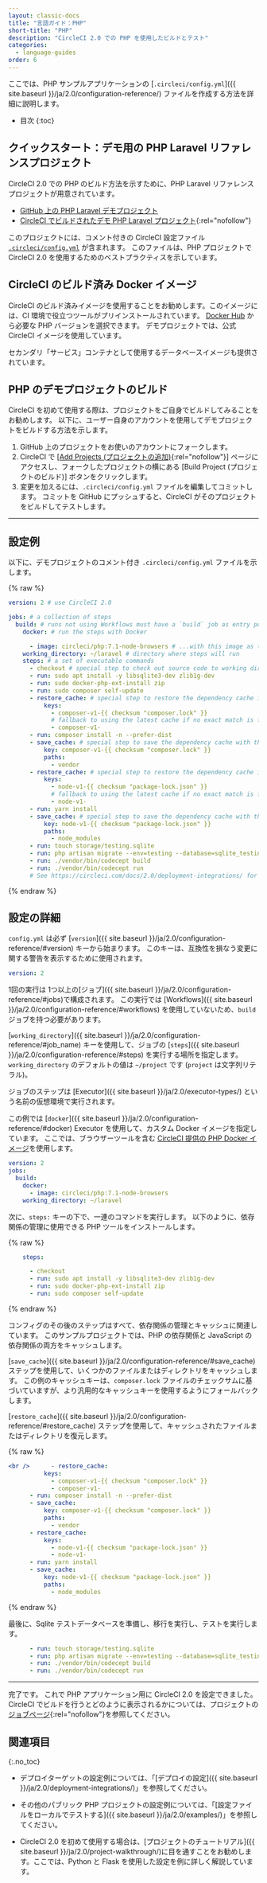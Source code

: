 ```yaml
---
layout: classic-docs
title: "言語ガイド：PHP"
short-title: "PHP"
description: "CircleCI 2.0 での PHP を使用したビルドとテスト"
categories:
  - language-guides
order: 6
---
```


ここでは、PHP サンプルアプリケーションの [`.circleci/config.yml`]({{ site.baseurl }}/ja/2.0/configuration-reference/) ファイルを作成する方法を詳細に説明します。

- 目次
{:toc}

## クイックスタート：デモ用の PHP Laravel リファレンスプロジェクト

CircleCI 2.0 での PHP のビルド方法を示すために、PHP Laravel リファレンスプロジェクトが用意されています。

- <a href="https://github.com/CircleCI-Public/circleci-demo-php-laravel" target="_blank">GitHub 上の PHP Laravel デモプロジェクト</a>
- [CircleCI でビルドされたデモ PHP Laravel プロジェクト](https://circleci.com/gh/CircleCI-Public/circleci-demo-php-laravel){:rel="nofollow"}

このプロジェクトには、コメント付きの CircleCI 設定ファイル <a href="https://github.com/CircleCI-Public/circleci-demo-php-laravel/blob/circleci-2.0/.circleci/config.yml" target="_blank"><code>.circleci/config.yml</code></a> が含まれます。 このファイルは、PHP プロジェクトで CircleCI 2.0 を使用するためのベストプラクティスを示しています。

## CircleCI のビルド済み Docker イメージ

CircleCI のビルド済みイメージを使用することをお勧めします。このイメージには、CI 環境で役立つツールがプリインストールされています。 [Docker Hub](https://hub.docker.com/r/circleci/php/) から必要な PHP バージョンを選択できます。 デモプロジェクトでは、公式 CircleCI イメージを使用しています。

セカンダリ「サービス」コンテナとして使用するデータベースイメージも提供されています。

## PHP のデモプロジェクトのビルド

CircleCI を初めて使用する際は、プロジェクトをご自身でビルドしてみることをお勧めします。 以下に、ユーザー自身のアカウントを使用してデモプロジェクトをビルドする方法を示します。

1. GitHub 上のプロジェクトをお使いのアカウントにフォークします。
2. CircleCI で [[Add Projects (プロジェクトの追加)](https://circleci.com/add-projects){:rel="nofollow"}] ページにアクセスし、フォークしたプロジェクトの横にある [Build Project (プロジェクトのビルド)] ボタンをクリックします。
3. 変更を加えるには、`.circleci/config.yml` ファイルを編集してコミットします。 コミットを GitHub にプッシュすると、CircleCI がそのプロジェクトをビルドしてテストします。

* * *

## 設定例

以下に、デモプロジェクトのコメント付き `.circleci/config.yml` ファイルを示します。

{% raw %}
```yaml
version: 2 # use CircleCI 2.0

jobs: # a collection of steps
  build: # runs not using Workflows must have a `build` job as entry point
    docker: # run the steps with Docker 

      - image: circleci/php:7.1-node-browsers # ...with this image as the primary container; this is where all `steps` will run
    working_directory: ~/laravel # directory where steps will run
    steps: # a set of executable commands
      - checkout # special step to check out source code to working directory
      - run: sudo apt install -y libsqlite3-dev zlib1g-dev
      - run: sudo docker-php-ext-install zip
      - run: sudo composer self-update
      - restore_cache: # special step to restore the dependency cache if `composer.lock` does not change
          keys:
            - composer-v1-{{ checksum "composer.lock" }}
            # fallback to using the latest cache if no exact match is found (See https://circleci.com/docs/2.0/caching/)
            - composer-v1-
      - run: composer install -n --prefer-dist
      - save_cache: # special step to save the dependency cache with the `composer.lock` cache key template
          key: composer-v1-{{ checksum "composer.lock" }}
          paths:
            - vendor
      - restore_cache: # special step to restore the dependency cache if `package-lock.json` does not change
          keys:
            - node-v1-{{ checksum "package-lock.json" }}
            # fallback to using the latest cache if no exact match is found (See https://circleci.com/docs/2.0/caching/)
            - node-v1-
      - run: yarn install
      - save_cache: # special step to save the dependency cache with the `package-lock.json` cache key template
          key: node-v1-{{ checksum "package-lock.json" }}
          paths:
            - node_modules
      - run: touch storage/testing.sqlite 
      - run: php artisan migrate --env=testing --database=sqlite_testing --force
      - run: ./vendor/bin/codecept build
      - run: ./vendor/bin/codecept run
      # See https://circleci.com/docs/2.0/deployment-integrations/ for deploy examples    
```
{% endraw %}

## 設定の詳細

`config.yml` は必ず [`version`]({{ site.baseurl }}/ja/2.0/configuration-reference/#version) キーから始まります。 このキーは、互換性を損なう変更に関する警告を表示するために使用されます。

```yaml
version: 2
```

1回の実行は 1つ以上の[ジョブ]({{ site.baseurl }}/ja/2.0/configuration-reference/#jobs)で構成されます。 この実行では [Workflows]({{ site.baseurl }}/ja/2.0/configuration-reference/#workflows) を使用していないため、`build` ジョブを持つ必要があります。

[`working_directory`]({{ site.baseurl }}/ja/2.0/configuration-reference/#job_name) キーを使用して、ジョブの [`steps`]({{ site.baseurl }}/ja/2.0/configuration-reference/#steps) を実行する場所を指定します。 `working_directory` のデフォルトの値は `~/project` です (`project` は文字列リテラル)。

ジョブのステップは [Executor]({{ site.baseurl }}/ja/2.0/executor-types/) という名前の仮想環境で実行されます。

この例では [`docker`]({{ site.baseurl }}/ja/2.0/configuration-reference/#docker) Executor を使用して、カスタム Docker イメージを指定しています。 ここでは、ブラウザーツールを含む [CircleCI 提供の PHP Docker イメージ](https://circleci.com/docs/ja/2.0/circleci-images/#php)を使用します。

```yaml
version: 2
jobs:
  build:
    docker:
      - image: circleci/php:7.1-node-browsers 
    working_directory: ~/laravel 
```

次に、`steps:` キーの下で、一連のコマンドを実行します。 以下のように、依存関係の管理に使用できる PHP ツールをインストールします。

{% raw %}
```yaml
    steps:

      - checkout
      - run: sudo apt install -y libsqlite3-dev zlib1g-dev
      - run: sudo docker-php-ext-install zip
      - run: sudo composer self-update
```
{% endraw %}

コンフィグのその後のステップはすべて、依存関係の管理とキャッシュに関連しています。 このサンプルプロジェクトでは、PHP の依存関係と JavaScript の依存関係の両方をキャッシュします。

[`save_cache`]({{ site.baseurl }}/ja/2.0/configuration-reference/#save_cache) ステップを使用して、いくつかのファイルまたはディレクトリをキャッシュします。 この例のキャッシュキーは、`composer.lock` ファイルのチェックサムに基づいていますが、より汎用的なキャッシュキーを使用するようにフォールバックします。

[`restore_cache`]({{ site.baseurl }}/ja/2.0/configuration-reference/#restore_cache) ステップを使用して、キャッシュされたファイルまたはディレクトリを復元します。


{% raw %}
```yaml
<br />      - restore_cache: 
          keys:
            - composer-v1-{{ checksum "composer.lock" }}
            - composer-v1-
      - run: composer install -n --prefer-dist
      - save_cache: 
          key: composer-v1-{{ checksum "composer.lock" }}
          paths:
            - vendor
      - restore_cache:
          keys:
            - node-v1-{{ checksum "package-lock.json" }}
            - node-v1-
      - run: yarn install
      - save_cache: 
          key: node-v1-{{ checksum "package-lock.json" }}
          paths:
            - node_modules
```
{% endraw %}

最後に、Sqlite テストデータベースを準備し、移行を実行し、テストを実行します。

```yaml
      - run: touch storage/testing.sqlite 
      - run: php artisan migrate --env=testing --database=sqlite_testing --force
      - run: ./vendor/bin/codecept build
      - run: ./vendor/bin/codecept run
```

* * *

完了です。 これで PHP アプリケーション用に CircleCI 2.0 を設定できました。CircleCI でビルドを行うとどのように表示されるかについては、プロジェクトの[ジョブページ](https://circleci.com/gh/CircleCI-Public/circleci-demo-php-laravel){:rel="nofollow"}を参照してください。

## 関連項目
{:.no_toc}

- デプロイターゲットの設定例については、「[デプロイの設定]({{ site.baseurl }}/ja/2.0/deployment-integrations/)」を参照してください。

- その他のパブリック PHP プロジェクトの設定例については、「[設定ファイルをローカルでテストする]({{ site.baseurl }}/ja/2.0/examples/)」を参照してください。

- CircleCI 2.0 を初めて使用する場合は、[プロジェクトのチュートリアル]({{ site.baseurl }}/ja/2.0/project-walkthrough/)に目を通すことをお勧めします。ここでは、Python と Flask を使用した設定を例に詳しく解説しています。